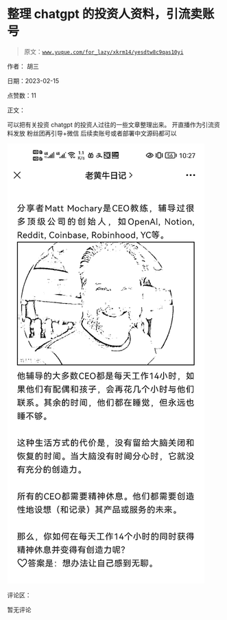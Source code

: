 # 整理 chatgpt 的投资人资料，引流卖账号

> 原文：[`www.yuque.com/for_lazy/xkrm14/yesdtw8c9qas10yi`](https://www.yuque.com/for_lazy/xkrm14/yesdtw8c9qas10yi)

作者： 胡三

日期：2023-02-15

点赞数：11

正文：

可以把有关投资 chatgpt 的投资人过往的一些文章整理出来。 开直播作为引流资料发放 粉丝团再引导+微信 后续卖账号或者部署中文源码都可以

![](img/89a58b0e9ebc048fa48144b239624357.png)

评论区：

暂无评论

